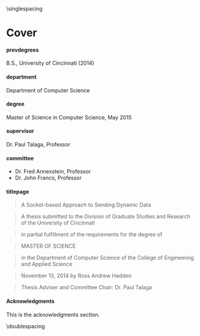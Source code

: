 \singlespacing

# Cover

#### prevdegrees

B.S., University of Cincinnati (2014)


#### department

Department of Computer Science


#### degree

Master of Science in Computer Science, May 2015


#### supervisor

Dr. Paul Talaga, Professor


#### committee

- Dr. Fred Annexstein, Professor
- Dr. John Franco, Professor


#### titlepage

> A Socket-based Approach to Sending Dynamic Data

> A thesis submitted to the
> Division of Graduate Studies and Research of the University of Cincinnati

> in partial fulfillment of the requirements for the degree of

> MASTER OF SCIENCE

> in the Department of Computer Science of the College of Engineering and Applied Science

> November 13, 2014
> by
> Ross Andrew Hadden

> Thesis Adviser and Committee Chair:  Dr. Paul Talaga


#### Acknowledgments

This is the acknowledgments section.

\doublespacing
